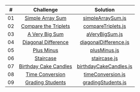 |  #  |                                                      Challenge                                                      |                                  Solution                                       |
| :-: | :-----------------------------------------------------------------------------------------------------------------: | :------------------------------------------------------------------------:      |
| 01  |    [Simple Array Sum](https://www.hackerrank.com/challenges/simple-array-sum/problem?isFullScreen=true)             |       [simpleArraySum.js](./algorithm_solitions/01-simpleArraySum.js)           |
| 02  |    [Compare the Triplets](https://www.hackerrank.com/challenges/compare-the-triplets/problem?isFullScreen=true)     |       [compareTriplets.js](./algorithm_solitions/02-compareTriplets.js)         |
| 03  |    [A Very Big Sum](https://www.hackerrank.com/challenges/a-very-big-sum/problem?isFullScreen=true)                 |       [aVeryBigSum.js](./algorithm_solitions/03-aVeryBigSum.js)                 |
| 04  |    [Diagonal Difference](https://www.hackerrank.com/challenges/diagonal-difference/problem?isFullScreen=true)       |       [diagonalDifference.js](./algorithm_solitions/04-diagonalDifference.js)   |
| 05  |    [Plus Minus](https://www.hackerrank.com/challenges/plus-minus/problem?isFullScreen=true)                         |       [plusMinus.js](./algorithm_solitions/05-plusMinus.js)                     |
| 06  |    [Staircase](https://www.hackerrank.com/challenges/staircase/problem?isFullScreen=true)                           |       [staircase.js](./algorithm_solitions/06-staircase.js)                     |
| 07  |    [Birthday Cake Candles](https://www.hackerrank.com/challenges/birthday-cake-candles/problem?isFullScreen=true)   |       [birthdayCakeCandles.js](./algorithm_solitions/07-birthdayCakeCandles.js) |
| 08  |    [Time Conversion](https://www.hackerrank.com/challenges/time-conversion/problem?isFullScreen=true)               |       [timeConversion.js](./algorithm_solitions/08-timeConversion.js)           |
| 09  |    [Grading Students](https://www.hackerrank.com/challenges/grading/problem?isFullScreen=true)                      |       [gradingStudents.js](./algorithm_solitions/09-gradingStudents.js)         |